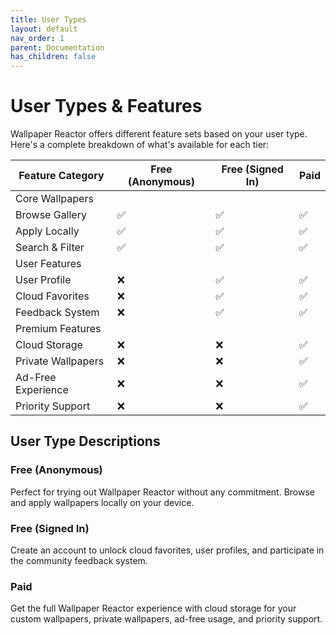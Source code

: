 ```yaml
---
title: User Types
layout: default
nav_order: 1
parent: Documentation
has_children: false
---
```


# User Types & Features

Wallpaper Reactor offers different feature sets based on your user type. Here's a complete breakdown of what's available for each tier:

| Feature Category   | Free (Anonymous) | Free (Signed In) | Paid |
|--------------------|------------------|------------------|------|
| Core Wallpapers    |                  |                  |      |
| Browse Gallery     |        ✅         |        ✅         |  ✅   |
| Apply Locally      |        ✅         |        ✅         |  ✅   |
| Search & Filter    |        ✅         |        ✅         |  ✅   |
| User Features      |                  |                  |      |
| User Profile       |        ❌         |        ✅         |  ✅   |
| Cloud Favorites    |        ❌         |        ✅         |  ✅   |
| Feedback System    |        ❌         |        ✅         |  ✅   |
| Premium Features   |                  |                  |      |
| Cloud Storage      |        ❌         |        ❌         |  ✅   |
| Private Wallpapers |        ❌         |        ❌         |  ✅   |
| Ad-Free Experience |        ❌         |        ❌         |  ✅   |
| Priority Support   |        ❌         |        ❌         |  ✅   |

## User Type Descriptions

### Free (Anonymous)
Perfect for trying out Wallpaper Reactor without any commitment. Browse and apply wallpapers locally on your device.

### Free (Signed In)
Create an account to unlock cloud favorites, user profiles, and participate in the community feedback system.

### Paid
Get the full Wallpaper Reactor experience with cloud storage for your custom wallpapers, private wallpapers, ad-free usage, and priority support.